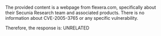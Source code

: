 The provided content is a webpage from flexera.com, specifically about their Secunia Research team and associated products. There is no information about CVE-2005-3765 or any specific vulnerability.

Therefore, the response is: UNRELATED